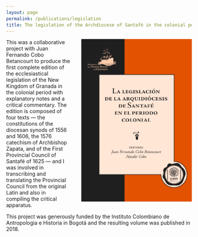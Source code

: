 ```yaml
---
layout: page
permalink: /publications/legislation
title: The legislation of the Archdiocese of Santafé in the colonial period
---
```


<img src="/img/legislacion_cover.png" style="width: 300px; margin-left: 30px; margin-bottom: 10px;" align="right" /> This was a collaborative project with Juan Fernando Cobo Betancourt to produce the first complete edition of the ecclesiastical legislation of the New Kingdom of Granada in the colonial period with explanatory notes and a critical commentary. The edition is composed of four texts — the constitutions of the diocesan synods of 1556 and 1606, the 1576 catechism of Archbishop Zapata, and of the First Provincial Council of Santafé of 1625 — and I was involved in transcribing and translating the Provincial Council from the original Latin and also in compiling the critical apparatus.

 This project was generously funded by the Instituto Colombiano de Antropologia e Historia in Bogotá and the resulting volume was published in 2018.
